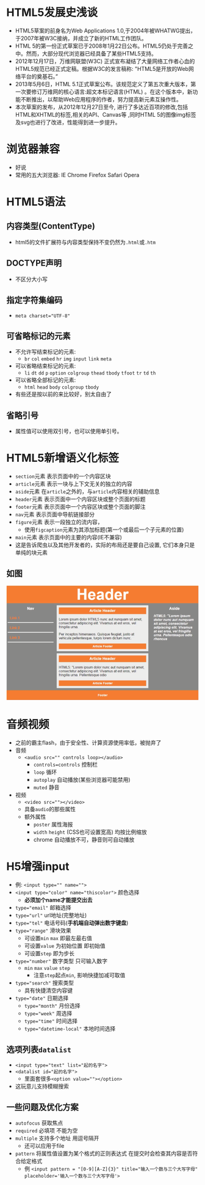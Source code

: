<!-- 2022.7.10 -->
# HTML5发展史浅谈
* HTML5草案的前身名为Web Applications 1.0,于2004年被WHATWG提出，于2007年被W3C接纳，并成立了新的HTML工作团队。
* HTML 5的第一份正式草案已于2008年1月22日公布。HTML5仍处于完善之中。然而，大部分现代浏览器已经具备了某些HTML5支持。
* 2012年12月17日，万维网联盟(W3C) 正式宣布凝结了大量网络工作者心血的HTML5规范已经正式定稿。根据W3C的发言稿称: "HTML5是开放的Web网络平台的奠基石。”
* 2013年5月6日，HTML 5.1正式草案公布。该规范定义了第五次重大版本，第一次要修订万维网的核心语言:超文本标记语言(HTML) 。在这个版本中，新功能不断推出，以帮助Web应用程序的作者，努力提高新元素互操作性。
* 本次草案的发布，从2012年12月27日至今, 进行了多达近百项的修改,包括HTML和XHTML的标签,相关的API、Canvas等 ,同时HTML 5的图像img标签及svg也进行了改进，性能得到进一步提升。
# 浏览器兼容
* 好说
* 常用的五大浏览器: IE Chrome Firefox Safari Opera

# HTML5语法
## 内容类型(ContentType)
* html5的文件扩展符与内容类型保持不变仍然为`.html`或`.htm`
## DOCTYPE声明
* 不区分大小写
## 指定字符集编码
* `meta charset="UTF-8"`
## 可省略标记的元素
* 不允许写结束标记的元素:
  * `br` `col` `embed` `hr` `img` `input` `link` `meta`
* 可以省略结束标记的元素:
  * `li` `dt` `dd` `p` `option` `colgroup` `thead` `tbody` `tfoot` `tr` `td` `th`
* 可以省略全部标记的元素:
  * `html` `head` `body` `colgroup` `tbody`
* 有些还是按以前的来比较好，别太自由了
## 省略引号
* 属性值可以使用双引号，也可以使用单引号。
# HTML5新增语义化标签
* `section`元素 表示页面中的一个内容区块
* `article`元素 表示一块与上下文无关的独立的内容
* `aside`元素 在`article`之外的，与`article`内容相关的辅助信息
* `header`元素 表示页面中一个内容区块或整个页面的标题
* `footer`元素 表示页面中一个内容区块或整个页面的脚注
* `nav`元素 表示页面中导航链接部分
* `figure`元素 表示一段独立的流内容，
  * 使用`figcaption`元素为其添加标题(第一个或最后一个子元素的位置)
* `main`元素 表示页面中的主要的内容(IE不兼容)
* 这是告诉爬虫以及其他开发者的，实际的布局还是要自己设置, 它们本身只是单纯的块元素
## 如图
![](images/2022-07-10-19-05-03.png)
# 音频视频
* 之前的霸主flash，由于安全性、计算资源使用率低，被抛弃了
* 音频
  * `<audio src="" controls loop></audio>`
    * `controls=controls` 控制栏
    * `loop` 循环
    * `autoplay` 自动播放(某些浏览器可能禁用)
    * `muted` 静音
* 视频
  * `<video src=""></video>`
  * 具备`audio`的那些属性
  * 额外属性
    * `poster` 属性海报
    * `width` `height` (CSS也可设置宽高) 均按比例缩放
    * chrome 自动播放不可，静音则可自动播放
# H5增强input
* 例: `<input type="" name="">` 
* `<input type="color" name="thiscolor">` 颜色选择
  * **必须加个name才能提交出去**
* `type="email"` 邮箱选择
* `type="url"` url地址(完整地址)
* `type="tel"` 电话号码(**手机端自动弹出数字键盘**)
* `type="range"` 滑块效果
  * 可设置`min` `max` 即最左最右值
  * 可设置`value` 为初始位置 即初始值
  * 可设置`step` 即为步长
* `type="number"` 数字类型 只可输入数字
  * `min` `max` `value` `step`
    * 注意`step`起点`min`, 影响快捷加减可取值
* `type="search"` 搜索类型
  * 具有快捷清空内容键
* `type="date"` 日期选择
  * `type="month"` 月份选择
  * `type="week"` 周选择
  * `type="time"` 时间选择
  * `type="datetime-local"` 本地时间选择
## 选项列表`datalist`
* `<input type="text" list="起的名字">`
* `<datalist id="起的名字">`
  * 里面套很多`<option value=""></option>`
* 这玩意儿支持模糊搜索 
## 一些问题及优化方案
* `autofocus` 获取焦点
* `required` 必填项 不能为空
* `multiple` 支持多个地址 用逗号隔开
  * 还可以应用于file
* `pattern` 将属性值设置为某个格式的正则表达式 在提交时会检查其内容是否符合给定格式
  * 例 `<input pattern = "[0-9][A-Z]{3}" title="输入一个数与三个大写字母" placeholder='输入一个数与三个大写字母'>`
<!-- p95 - p108 -->